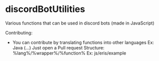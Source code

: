 # discordBotUtilities
Various functions that can be used in discord bots (made in JavaScript)

Contributing:
- You can contribute by translating functions into other languages 
Ex: Java (...) 
Just open a Pull request 
Structure:
%lang%/%wrapper%/%function% 
Ex: js/eris/example 
